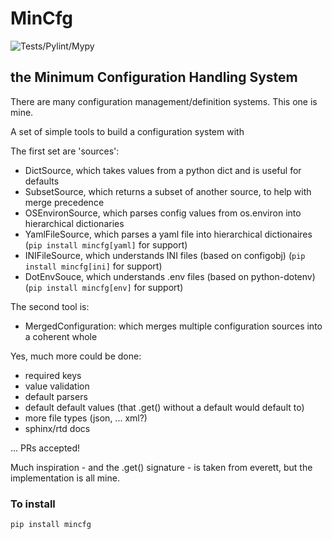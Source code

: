 # MinCfg

![Tests/Pylint/Mypy](https://github.com/pjz/mincfg/actions/workflows/python-test.yml/badge.svg)

## the Minimum Configuration Handling System

There are many configuration management/definition systems.  This one is mine.

A set of simple tools to build a configuration system with

The first set are 'sources':
  - DictSource, which takes values from a python dict and is useful for defaults
  - SubsetSource, which returns a subset of another source, to help with merge precedence
  - OSEnvironSource, which parses config values from os.environ into hierarchical dictionaries
  - YamlFileSource, which parses a yaml file into hierarchical dictionaires (`pip install mincfg[yaml]` for support) 
  - INIFileSource, which understands INI files (based on configobj) (`pip install mincfg[ini]` for support)
  - DotEnvSouce, which understands .env files (based on python-dotenv) (`pip install mincfg[env]` for support)
  
The second tool is:
  - MergedConfiguration: which merges multiple configuration sources into a coherent whole

Yes, much more could be done:
  - required keys
  - value validation
  - default parsers
  - default default values (that .get() without a default would default to)
  - more file types (json, ... xml?)
  - sphinx/rtd docs

... PRs accepted!

Much inspiration - and the .get() signature - is taken from everett, but the
implementation is all mine.

### To install

```pip install mincfg```
